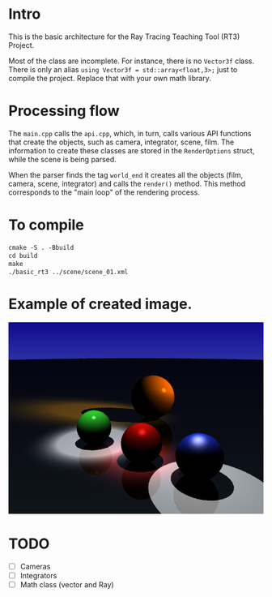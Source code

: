 # Intro

This is the basic architecture for the Ray Tracing Teaching Tool (RT3) Project.


Most of the class are incomplete. For instance, there is no `Vector3f` class.
There is only an alias `using Vector3f = std::array<float,3>;` just to compile the project.
Replace that with your own math library.

# Processing flow

The `main.cpp` calls the `api.cpp`, which, in turn, calls various API functions that create the objects, such as camera, integrator, scene, film.
The information to create these classes are stored in the `RenderOptions` struct, while the scene is being parsed.

When the parser finds the tag `world_end` it creates all the objects (film, camera, scene, integrator) and calls the `render()` method.
This method corresponds to the "main loop" of the rendering process.

# To compile

```
cmake -S . -Bbuild
cd build
make
./basic_rt3 ../scene/scene_01.xml
```

# Example of created image.

![image](https://github.com/noefernandes/ray-tracer/blob/ddbc07158948bbbfd6a0fc7c86c90bcdf84157a8/Projeto%205/scene/lights_scene/resulting_images/spot.png)

# TODO

+ [ ] Cameras
+ [ ] Integrators
+ [ ] Math class (vector and Ray)
